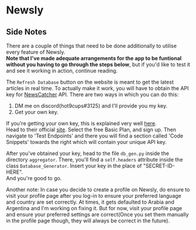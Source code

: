 # Newsly

## Side Notes

There are a couple of things that need to be done additionally to utilise every feature of Newsly.  
**Note that I've made adequate arrangements for the app to be funtional without you having to go through the steps below**, but if you'd like to test it and see it working in action, continue reading.


The `Refresh Database` button on the website is meant to get the latest articles in real time. To actually make it work, you will have to obtain the API key for [NewsCatcher](https://newscatcherapi.com/) API. There are two ways in which you can do this:  
1) DM me on discord(hot9cups#3125) and I'll provide you my key.
2) Get your own key. 

If you're getting your own key, this is explained very well [here](https://newscatcherapi.com/how-to-start).  
Head to their official [site](https://rapidapi.com/newscatcher-api-newscatcher-api-default/api/newscatcher/pricing). Select the free Basic Plan, and sign up. Then navigate to 'Test Endpoints' and there you will find a section called 'Code Snippets' towards the right which will contain your unique API key.

After you've obtained your key, head to the file `db_gen.py` inside the directory `aggregator`. There, you'll find a `self.headers` attribute inside the class `Database_Generator`. Insert your key in the place of "SECRET-ID-HERE".  
And you're good to go.

Another note: In case you decide to create a profile on Newsly, do ensure to visit your profile page after you log-in to ensure your preferred language and country are set correctly. At times, it gets defaulted to Arabia and Argentina and I'm working on fixing it. But for now, visit your profile page and ensure your preferred settings are correct(Once you set them manually in the profile page though, they will always be correct in the future).